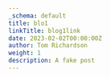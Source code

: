 ```yaml
---
_schema: default
title: blo1
linkTitle: blog1link
date: 2023-02-02T00:00:00Z
author: Tom Richardson
weight: 1
description: A fake post
---
```


